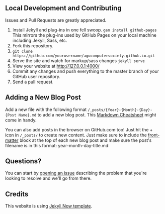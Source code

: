 ## Local Development and Contributing

Issues and Pull Requests are greatly appreciated.

1. Install Jekyll and plug-ins in one fell swoop. `gem install github-pages` This mirrors the plug-ins used by GitHub Pages on your local machine including Jekyll, Sass, etc.
2. Fork this repository.
3. `git clone https://github.com/yourusername/agucomputersociety.github.io.git`
4. Serve the site and watch for markup/sass changes `jekyll serve`
5. View your website at http://127.0.0.1:4000/
6. Commit any changes and push everything to the master branch of your GitHub user repository. 
7. Send a pull request.

## Adding a New Blog Post

Add a new file with the following format `/_posts/{Year}-{Month}-{Day}-{Post Name}.md` to add a new blog post. This [Markdown Cheatsheet](http://www.jekyllnow.com/Markdown-Style-Guide/) might come in handy.

You can also add posts in the browser on GitHub.com too! Just hit the + icon in `/_posts/` to create new content. Just make sure to include the [front-matter](http://jekyllrb.com/docs/frontmatter/) block at the top of each new blog post and make sure the post's filename is in this format: year-month-day-title.md

## Questions?

You can start by [opening an issue](https://github.com/agucomputersociety/agucomputersociety.github.io/issues/new) describing the problem that you're looking to resolve and we'll go from there.

## Credits

This website is using [Jekyll Now template](https://github.com/barryclark/jekyll-now).
